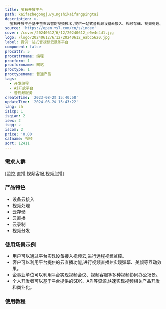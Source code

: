 ```yaml
---
title: 萤石开放平台
path: kaifazhegongju/yingshikaifangpingtai
description: >-
  萤石开放平台基于萤石云智能视频技术,提供一站式音视频设备云接入、视频存储、视频处理、视频分发等服务,覆盖从设备端到应用端的全流程服务,支持多场景的音视频需求。平台支持设备云规模化接入,提供低成本、便捷、可靠的全球视频云基础设施服务;支持丰富的视频云能力开放,助力众多行业用户实现业务创新。
source: 'https://open.ys7.com/cn/s/index'
cover: /cover/20240612/6/12/20240612_e0e4e4d1.jpg
logo: /logo/20240612/6/12/20240612_eabc5620.jpg
label: 提供一站式音视频云服务平台
component: false
procattr: 5
procattrname: 编程
procform: 1
procformname: 网站
proctype: 1
proctypename: 普通产品
tags:
  - 开发编程
  - Ai开放平台
  - 音视频服务
createTime: '2023-08-28 15:40:58'
updateTime: '2024-03-26 15:43:22'
lang: zh
isicp: 1
isqian: 2
iswx: 2
isqq: 2
iscom: 2
price: '0.00'
catname: 视频
sort: 12411
---
```




### 需求人群
[监控,直播,视频客服,视频点播]

### 产品特色
- 设备云接入
- 视频处理
- 云存储
- 云直播
- 云录制
- 视频分发

### 使用场景示例
- 用户可以通过平台实现设备接入视频云,进行远程视频监控。
- 客户可以利用平台提供的云直播功能,进行视频直播并实现弹幕、美颜等互动效果。
- 企事业单位可以利用平台实现视频会议、视频客服等多种视频协同办公场景。
- 个人开发者可以基于平台提供的SDK、API等资源,快速实现视频相关产品开发和商业化。

### 使用教程


  
